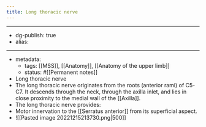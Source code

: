 ```yaml
---
title: Long thoracic nerve
---
```


- --
- dg-publish: true
- alias:
- --
- metadata:
	- tags: [[MSS]], [[Anatomy]], [[Anatomy of the upper limb]]
	- status: #[[Permanent notes]]
- Long thoracic nerve
- The long thoracic nerve originates from the roots (anterior rami) of C5-C7. It descends through the neck, through the axilla inlet, and lies in close proximity to the medial wall of the [[Axilla]].
- The long thoracic nerve provides:
- Motor innervation to the [[Serratus anterior]] from its superficial aspect.
- ![[Pasted image 20221215213730.png|500]]